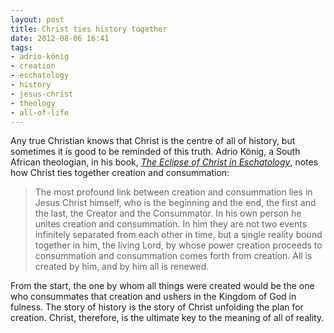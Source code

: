 ```yaml
---
layout: post
title: Christ ties history together
date: 2012-08-06 16:41
tags:
- adrio-könig
- creation
- eschatology
- history
- jesus-christ
- theology
- all-of-life
---
```

<p>Any true Christian knows that Christ is the centre of all of history, but sometimes it is good to be reminded of this truth. Adrio K&ouml;nig, a South African theologian, in his book, <a href="http://www.amazon.co.uk/gp/product/0802803563/ref=as_li_ss_tl?ie=UTF8&amp;tag=jakebeldercom-21&amp;linkCode=as2&amp;camp=1634&amp;creative=19450&amp;creativeASIN=0802803563" target="_blank"><em>The Eclipse of Christ in Eschatology</em></a>, notes how Christ ties together creation and consummation:</p>
<blockquote>
The most profound link between creation and consummation lies in Jesus Christ himself, who is the beginning and the end, the first and the last, the Creator and the Consummator. In his own person he unites creation and consummation. In him they are not two events infinitely separated from each other in time, but a single reality bound together in him, the living Lord, by whose power creation proceeds to consummation and consummation comes forth from creation. All is created by him, and by him all is renewed.
</blockquote>

From the start, the one by whom all things were created would be the one who consummates that creation and ushers in the Kingdom of God in fulness. The story of history is the story of Christ unfolding the plan for creation. Christ, therefore, is the ultimate key to the meaning of all of reality.
